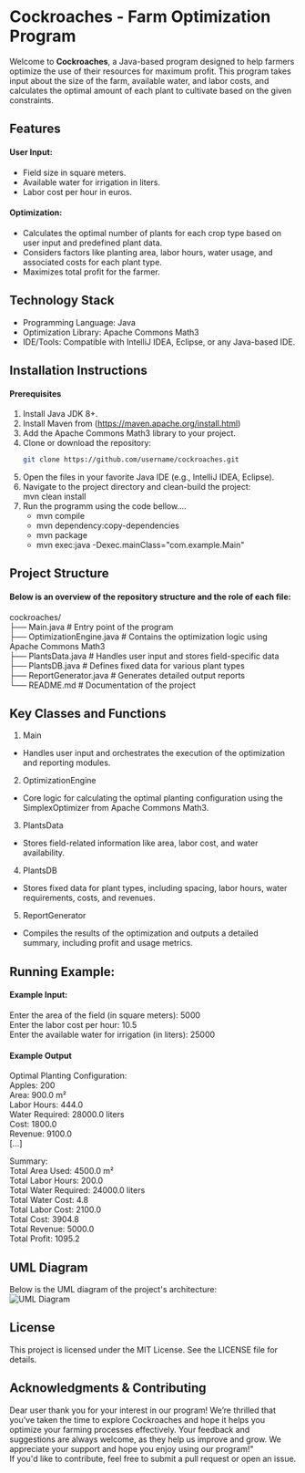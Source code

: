 # Cockroaches - Farm Optimization Program

Welcome to **Cockroaches**, a Java-based program designed to help farmers optimize the use of their resources for maximum profit. This program takes input about the size of the farm, available water, and labor costs, and calculates the optimal amount of each plant to cultivate based on the given constraints.

## Features
#### User Input:

- Field size in square meters.
- Available water for irrigation in liters.
- Labor cost per hour in euros.
#### Optimization:
- Calculates the optimal number of plants for each crop type based on user input and predefined plant data.
- Considers factors like planting area, labor hours, water usage, and associated costs for each plant type.
- Maximizes total profit for the farmer.

## Technology Stack
- Programming Language: Java
- Optimization Library: Apache Commons Math3
- IDE/Tools: Compatible with IntelliJ IDEA, Eclipse, or any Java-based IDE.


## Installation Instructions
#### Prerequisites
1. Install Java JDK 8+.
2. Install Maven from (https://maven.apache.org/install.html)  
3. Add the Apache Commons Math3 library to your project.
4. Clone or download the repository:
   ```bash
   git clone https://github.com/username/cockroaches.git

5. Open the files in your favorite Java IDE (e.g., IntelliJ IDEA, Eclipse).
6. Navigate to the project directory and clean-build the project:  
   mvn clean install    
 7. Run the programm using the code bellow....
    -  mvn compile
    -  mvn dependency:copy-dependencies
    -  mvn package
    -  mvn exec:java -Dexec.mainClass="com.example.Main"  

## Project Structure   
#### Below is an overview of the repository structure and the role of each file:
cockroaches/  
├── Main.java               # Entry point of the program  
├── OptimizationEngine.java # Contains the optimization logic using Apache Commons Math3  
├── PlantsData.java         # Handles user input and stores field-specific data  
├── PlantsDB.java           # Defines fixed data for various plant types  
├── ReportGenerator.java    # Generates detailed output reports  
└── README.md               # Documentation of the project  

## Key Classes and Functions
1. Main
- Handles user input and orchestrates the execution of the optimization and reporting modules.
2. OptimizationEngine
- Core logic for calculating the optimal planting configuration using the SimplexOptimizer from Apache Commons Math3.
3. PlantsData
- Stores field-related information like area, labor cost, and water availability.
4. PlantsDB
- Stores fixed data for plant types, including spacing, labor hours, water requirements, costs, and revenues.
5. ReportGenerator
- Compiles the results of the optimization and outputs a detailed summary, including profit and usage metrics.



## Running Example:
#### Example Input:
Enter the area of the field (in square meters): 5000  
Enter the labor cost per hour: 10.5  
Enter the available water for irrigation (in liters): 25000 

#### Example Output

Optimal Planting Configuration:  
Apples: 200  
  Area: 900.0 m²  
  Labor Hours: 444.0  
  Water Required: 28000.0 liters  
  Cost: 1800.0  
  Revenue: 9100.0  
[...]

Summary:  
Total Area Used: 4500.0 m²  
Total Labor Hours: 200.0  
Total Water Required: 24000.0 liters  
Total Water Cost: 4.8  
Total Labor Cost: 2100.0  
Total Cost: 3904.8  
Total Revenue: 5000.0  
Total Profit: 1095.2  


## UML Diagram   
Below is the UML diagram of the project's architecture:  
![UML Diagram](./uml-diagram.png)


## License
This project is licensed under the MIT License. See the LICENSE file for details.

## Acknowledgments & Contributing
Dear user thank you for your interest in our program! We’re thrilled that you’ve taken the time to explore Cockroaches and hope it helps you optimize your farming processes effectively. Your feedback and suggestions are always welcome, as they help us improve and grow. We appreciate your support and hope you enjoy using our program!"  
If you'd like to contribute, feel free to submit a pull request or open an issue.

